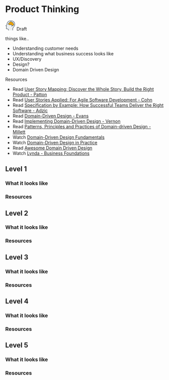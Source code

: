 # Product Thinking
![Draft](../Images/head-brains.png) Draft  

things like..
- Understanding customer needs
- Understanding what business success looks like
- UX/Discovery
- Design?
- Domain Driven Design

Resources
- Read [User Story Mapping: Discover the Whole Story, Build the Right Product - Patton](https://www.amazon.com/User-Story-Mapping-Discover-Product/dp/1491904909)
- Read [User Stories Applied: For Agile Software Development - Cohn](https://www.amazon.com/User-Stories-Applied-Software-Development/dp/0321205685)
- Read [Specification by Example: How Successful Teams Deliver the Right Software - Adzic](https://www.amazon.com/Specification-Example-Successful-Deliver-Software/dp/1617290084)
- Read [Domain-Driven Design - Evans](https://www.amazon.com.au/Domain-Driven-Design-Eric-Evans/dp/0321125215)
- Read [Implementing Domain-Driven Design - Vernon](https://www.amazon.com.au/Implementing-Domain-Driven-Design-Vaughn-Vernon/dp/0321834577)
- Read [Patterns, Principles and Practices of Domain-driven Design - Millett](https://www.amazon.com.au/Patterns-Principles-Practices-Domain-driven-Design/dp/1118714709)
- Watch [Domain-Driven Design Fundamentals](https://app.pluralsight.com/library/courses/domain-driven-design-fundamentals/)
- Watch [Domain-Driven Design in Practice](https://app.pluralsight.com/library/courses/domain-driven-design-in-practice)
- Read [Awesome Domain Driven Design](https://github.com/heynickc/awesome-ddd)
- Watch [Lynda - Business Foundations](https://www.lynda.com/Business-Skills-tutorials/Business-Fundamentals/365727-2.html)

## Level 1

### What it looks like

### Resources

## Level 2

### What it looks like

### Resources

## Level 3

### What it looks like

### Resources

## Level 4

### What it looks like

### Resources

## Level 5

### What it looks like

### Resources